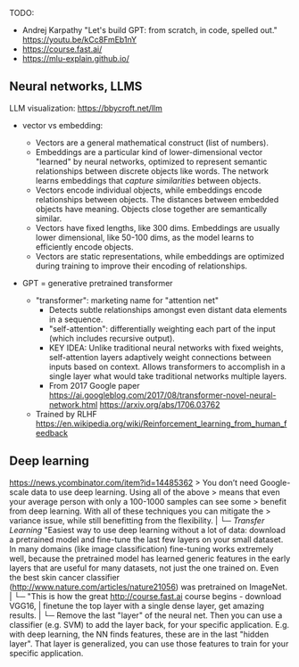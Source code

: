 TODO:
- Andrej Karpathy "Let's build GPT: from scratch, in code, spelled out." https://youtu.be/kCc8FmEb1nY
- https://course.fast.ai/
- https://mlu-explain.github.io/


Neural networks, LLMS
--------------------------------------------------------------------------------

LLM visualization: https://bbycroft.net/llm

- vector vs embedding:
    - Vectors are a general mathematical construct (list of numbers).
    - Embeddings are a particular kind of lower-dimensional vector "learned" by
      neural networks, optimized to represent semantic relationships between
      discrete objects like words. The network learns embeddings that _capture
      similarities_ between objects.
    - Vectors encode individual objects, while embeddings encode relationships
      between objects. The distances between embedded objects have meaning.
      Objects close together are semantically similar.
    - Vectors have fixed lengths, like 300 dims. Embeddings are usually lower
      dimensional, like 50-100 dims, as the model learns to efficiently encode
      objects.
    - Vectors are static representations, while embeddings are optimized during
      training to improve their encoding of relationships.


- GPT = generative pretrained transformer
    - "transformer": marketing name for "attention net"
        - Detects subtle relationships amongst even distant data elements in a sequence.
        - "self-attention": differentially weighting each part of the input (which includes recursive output).
        - KEY IDEA: Unlike traditional neural networks with fixed weights,
          self-attention layers adaptively weight connections between inputs
          based on context. Allows transformers to accomplish in a single layer
          what would take traditional networks multiple layers.
        - From 2017 Google paper
          https://ai.googleblog.com/2017/08/transformer-novel-neural-network.html
          https://arxiv.org/abs/1706.03762
    - Trained by RLHF
      https://en.wikipedia.org/wiki/Reinforcement_learning_from_human_feedback


Deep learning
--------------------------------------------------------------------------------

https://news.ycombinator.com/item?id=14485362
    > You don’t need Google-scale data to use deep learning. Using all of the above
    > means that even your average person with only a 100-1000 samples can see some
    > benefit from deep learning. With all of these techniques you can mitigate the
    > variance issue, while still benefitting from the flexibility.
    |
    └─  _Transfer Learning_
        "Easiest way to use deep learning without a lot of data: download
        a pretrained model and fine-tune the last few layers on your small
        dataset. In many domains (like image classification) fine-tuning works
        extremely well, because the pretrained model has learned generic
        features in the early layers that are useful for many datasets, not
        just the one trained on. Even the best skin cancer classifier
        (http://www.nature.com/articles/nature21056) was pretrained on ImageNet.
        |
        └─ "This is how the great http://course.fast.ai course begins - download VGG16,
        |   finetune the top layer with a single dense layer, get amazing results.
        |
        └─ Remove the last "layer" of the neural net. Then you can use
           a classifier (e.g. SVM) to add the layer back, for your specific
           application. E.g. with deep learning, the NN finds features, these
           are in the last "hidden layer". That layer is generalized, you can
           use those features to train for your specific application.

